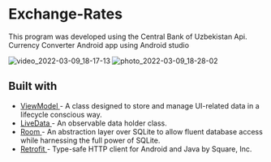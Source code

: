 # Exchange-Rates
This program was developed using the Central Bank of Uzbekistan Api.
Currency Converter Android app using Android studio

![video_2022-03-09_18-17-13](https://user-images.githubusercontent.com/72391361/157449900-e09316ec-db3b-4e16-9b47-8502ef28774e.gif)
![photo_2022-03-09_18-28-02](https://user-images.githubusercontent.com/72391361/157450997-670c43af-f8b3-4344-b349-4646fe389522.jpg)
## Built with
- [ViewModel ](https://developer.android.com/topic/libraries/architecture/viewmodel) - A class designed to store and manage UI-related data in a lifecycle conscious way.
- [LiveData ](https://developer.android.com/topic/libraries/architecture/livedata) - An observable data holder class.
- [Room ](https://developer.android.com/training/data-storage/room) - An abstraction layer over SQLite to allow fluent database access while harnessing the full power of SQLite.
- [Retrofit ](https://square.github.io/retrofit/) - Type-safe HTTP client for Android and Java by Square, Inc.
